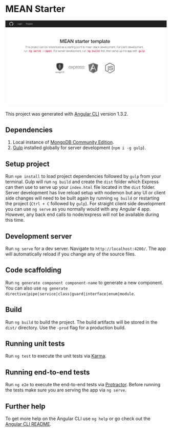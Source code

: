 # MEAN Starter

![Alt text](/src/assets/img/mean-login.png?raw=true "MEAN Login")


This project was generated with [Angular CLI](https://github.com/angular/angular-cli) version 1.3.2.

## Dependencies

1. Local instance of [MongoDB Community Edition](https://docs.mongodb.com/manual/administration/install-community/).
2. [Gulp](https://gulpjs.com/) installed globally for server development (`npm i -g gulp`).

## Setup project

Run `npm install` to load project dependencies followed by `gulp` from your terminal. Gulp will run `ng build` and create the `dist` folder which Express can then use to serve up your `index.html` file located in the `dist` folder. Server development has live reload setup with nodemon but any UI or client side changes will need to be built again by running `ng build` or restarting the project (`Ctrl + C` followed by `gulp`). For straight client side development you can use `ng serve` as you normally would with any Angular 4 app. However, any back end calls to node/express will not be available during this time.

## Development server

Run `ng serve` for a dev server. Navigate to `http://localhost:4200/`. The app will automatically reload if you change any of the source files.

## Code scaffolding

Run `ng generate component component-name` to generate a new component. You can also use `ng generate directive|pipe|service|class|guard|interface|enum|module`.

## Build

Run `ng build` to build the project. The build artifacts will be stored in the `dist/` directory. Use the `-prod` flag for a production build.

## Running unit tests

Run `ng test` to execute the unit tests via [Karma](https://karma-runner.github.io).

## Running end-to-end tests

Run `ng e2e` to execute the end-to-end tests via [Protractor](http://www.protractortest.org/).
Before running the tests make sure you are serving the app via `ng serve`.

## Further help

To get more help on the Angular CLI use `ng help` or go check out the [Angular CLI README](https://github.com/angular/angular-cli/blob/master/README.md).

